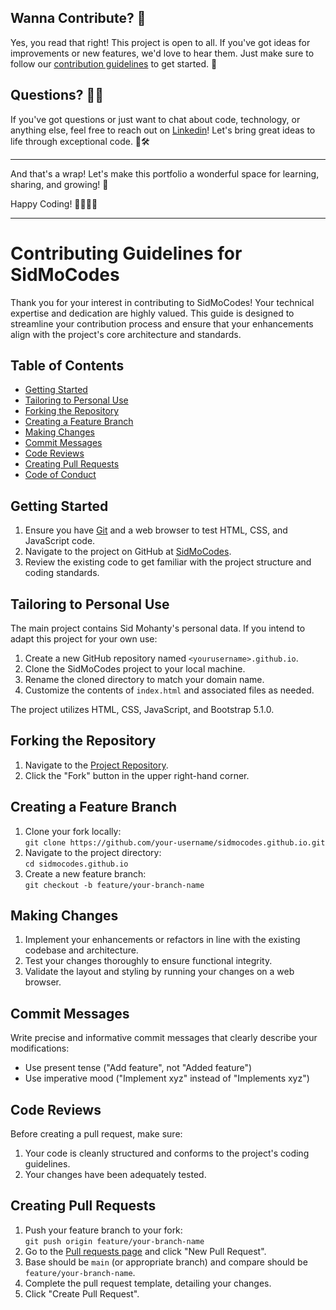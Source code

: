
## Wanna Contribute? 🤝

Yes, you read that right! This project is open to all. If you've got ideas for improvements or new features, we'd love to hear them. Just make sure to follow our [contribution guidelines](CONTRIBUTE.md) to get started. 🙌

## Questions? 🤷‍♀️

If you've got questions or just want to chat about code, technology, or anything else, feel free to reach out on [Linkedin](https://www.linkedin.com/in/ssmohanty)! Let's bring great ideas to life through exceptional code. 💖🛠️

---

And that's a wrap! Let's make this portfolio a wonderful space for learning, sharing, and growing! 🌱

Happy Coding! 👩‍💻👨‍💻

---

# Contributing Guidelines for SidMoCodes

Thank you for your interest in contributing to SidMoCodes! Your technical expertise and dedication are highly valued. This guide is designed to streamline your contribution process and ensure that your enhancements align with the project's core architecture and standards.

## Table of Contents

- [Getting Started](#getting-started)
- [Tailoring to Personal Use](#tailoring-to-personal-use)
- [Forking the Repository](#forking-the-repository)
- [Creating a Feature Branch](#creating-a-feature-branch)
- [Making Changes](#making-changes)
- [Commit Messages](#commit-messages)
- [Code Reviews](#code-reviews)
- [Creating Pull Requests](#creating-pull-requests)
- [Code of Conduct](#code-of-conduct)

## Getting Started

1. Ensure you have [Git](https://git-scm.com/) and a web browser to test HTML, CSS, and JavaScript code.
2. Navigate to the project on GitHub at [SidMoCodes](https://github.com/sidmocodes/sidmocodes.github.io).
3. Review the existing code to get familiar with the project structure and coding standards.

## Tailoring to Personal Use

The main project contains Sid Mohanty's personal data. If you intend to adapt this project for your own use:

1. Create a new GitHub repository named `<yourusername>.github.io`.
2. Clone the SidMoCodes project to your local machine.
3. Rename the cloned directory to match your domain name.
4. Customize the contents of `index.html` and associated files as needed.

The project utilizes HTML, CSS, JavaScript, and Bootstrap 5.1.0.

## Forking the Repository

1. Navigate to the [Project Repository](https://github.com/sidmocodes/sidmocodes.github.io).
2. Click the "Fork" button in the upper right-hand corner.

## Creating a Feature Branch

1. Clone your fork locally:  
   `git clone https://github.com/your-username/sidmocodes.github.io.git`
2. Navigate to the project directory:  
   `cd sidmocodes.github.io`
3. Create a new feature branch:  
   `git checkout -b feature/your-branch-name`

## Making Changes

1. Implement your enhancements or refactors in line with the existing codebase and architecture.
2. Test your changes thoroughly to ensure functional integrity.
3. Validate the layout and styling by running your changes on a web browser.

## Commit Messages

Write precise and informative commit messages that clearly describe your modifications:

- Use present tense ("Add feature", not "Added feature")
- Use imperative mood ("Implement xyz" instead of "Implements xyz")

## Code Reviews

Before creating a pull request, make sure:

1. Your code is cleanly structured and conforms to the project's coding guidelines.
2. Your changes have been adequately tested.

## Creating Pull Requests

1. Push your feature branch to your fork:  
   `git push origin feature/your-branch-name`
2. Go to the [Pull requests page](https://github.com/sidmocodes/sidmocodes.github.io/pulls) and click "New Pull Request".
3. Base should be `main` (or appropriate branch) and compare should be `feature/your-branch-name`.
4. Complete the pull request template, detailing your changes.
5. Click "Create Pull Request".
